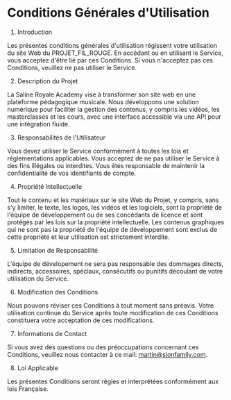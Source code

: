 # Conditions Générales d'Utilisation

1. Introduction

Les présentes conditions générales d'utilisation régissent votre utilisation du site Web du PROJET_FIL_ROUGE. En accédant ou en utilisant le Service, vous acceptez d'être lié par ces Conditions. Si vous n'acceptez pas ces Conditions, veuillez ne pas utiliser le Service.

2. Description du Projet

La Saline Royale Academy vise à transformer son site web en une plateforme pédagogique musicale. Nous développons une solution numérique pour faciliter la gestion des contenus, y compris les vidéos, les masterclasses et les cours, avec une interface accessible via une API pour une intégration fluide.

3. Responsabilités de l'Utilisateur

Vous devez utiliser le Service conformément à toutes les lois et réglementations applicables.
Vous acceptez de ne pas utiliser le Service à des fins illégales ou interdites.
Vous êtes responsable de maintenir la confidentialité de vos identifiants de compte.

4. Propriété Intellectuelle

Tout le contenu et les matériaux sur le site Web du Projet, y compris, sans s'y limiter, le texte, les logos, les vidéos et les logiciels, sont la propriété de l'équipe de développement ou de ses concédants de licence et sont protégés par les lois sur la propriété intellectuelle. Les contenus graphiques qui ne sont pas la propriété de l'équipe de développement sont exclus de cette propriété et leur utilisation est strictement interdite.

5. Limitation de Responsabilité

L'équipe de dévelopement ne sera pas responsable des dommages directs, indirects, accessoires, spéciaux, consécutifs ou punitifs découlant de votre utilisation du Service.

6. Modification des Conditions

Nous pouvons réviser ces Conditions à tout moment sans préavis. Votre utilisation continue du Service après toute modification de ces Conditions constituera votre acceptation de ces modifications.

7. Informations de Contact

Si vous avez des questions ou des préoccupations concernant ces Conditions, veuillez nous contacter à ce mail: martin@sionfamily.com.

8. Loi Applicable

Les présentes Conditions seront régies et interprétées conformément aux lois Française.

